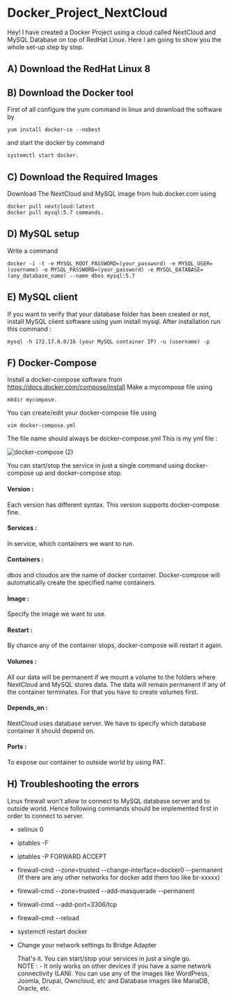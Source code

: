 # Docker_Project_NextCloud
Hey! I have created a Docker Project using a cloud called NextCloud and MySQL Database on top of RedHat Linux. Here I am  going to show you the whole set-up step by step. 
 ## A) Download the RedHat Linux 8
 ## B) Download the Docker tool
First of all configure the yum command in linux and download the software by 
        
    yum install docker-ce --nobest 
and start the docker by command 

    systemctl start docker.
 ## C) Download the Required Images
Download The NextCloud and MySQL image from hub.docker.com using 
    
    docker pull nextcloud:latest
    docker pull mysql:5.7 commands.
 ## D) MySQL setup
Write a command 

    docker -i -t -e MYSQL_ROOT_PASSWORD=(your_password) -e MYSQL_USER=(username) -e MYSQL_PASSWORD=(your_password) -e MYSQL_DATABASE=       (any_database_name) --name dbos mysql:5.7
 ## E) MySQL client
If you want to verify that your database folder has been created or not, install MySQL client software using yum install mysql. After installation run this command : 
   
    mysql -h 172.17.0.0/16 (your MySQL container IP) -u (username) -p
 ## F) Docker-Compose
Install a docker-compose software from https://docs.docker.com/compose/install
Make a mycompose file using 

    mkdir mycompose. 
You can create/edit your docker-compose file using 
    
    vim docker-compose.yml
The file name should always be docker-compose.yml
This is my yml file :
      
![docker-compose (2)](https://user-images.githubusercontent.com/58370459/80699329-68534980-8af9-11ea-8917-89e1176fa03c.jpg)

You can start/stop the service in just a single command using docker-compose up and docker-compose stop. 
   #### Version :
Each version has different syntax. This version supports docker-compose fine. 
   #### Services : 
In service, which containers we want to run.
   #### Containers :
dbos and cloudos are the name of docker container. Docker-compose will automatically create the specified name containers.
   ####  Image : 
Specify the image we want to use.
   #### Restart :
By chance any of the container stops, docker-compose will restart it again.
   #### Volumes : 
All our data will be permanent if we mount a volume to the folders where NextCloud and MySQL stores data. The data will remain permanent if any of the container terminates. For that you have to create volumes first. 
   #### Depends_on : 
NextCloud uses database server. We have to specify which database container it should depend on.
   #### Ports : 
To expose our container to outside world by using PAT.
   
   ## H) Troubleshooting the errors
Linux firewall won't allow to connect to MySQL database server and to outside world. Hence following commands should be implemented first in order to connect to server.
- selinux 0
- iptables -F
- iptables -P FORWARD ACCEPT
- firewall-cmd --zone=trusted --change-interface=docker0 --permanent (If there are any other networks for docker add them too like br-xxxxx)
- firewall-cmd --zone=trusted --add-masquerade --permanent
- firewall-cmd --add-port=3306/tcp
- firewall-cmd --reload
- systemctl restart docker
- Change your network settings to Bridge Adapter
         
   That's it. You can start/stop your services in just a single go.  
             NOTE : - It only works on other devices if you have a same network connectivity (LAN). You can use any of the images like WordPress, Joomla, Drupal, Owncloud, etc and Database images like MariaDB, Oracle, etc.
